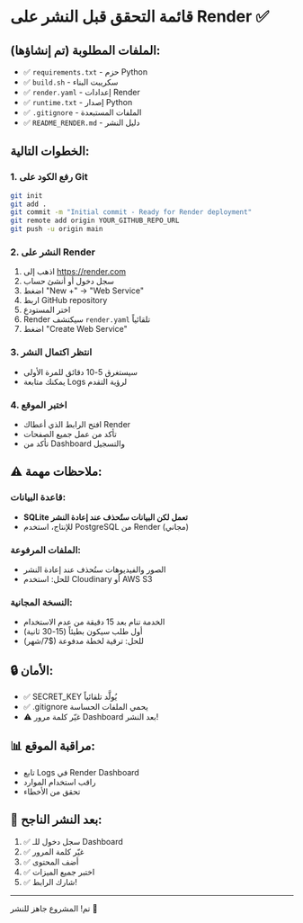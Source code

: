 # قائمة التحقق قبل النشر على Render ✅

## الملفات المطلوبة (تم إنشاؤها):
- ✅ `requirements.txt` - حزم Python
- ✅ `build.sh` - سكريبت البناء
- ✅ `render.yaml` - إعدادات Render
- ✅ `runtime.txt` - إصدار Python
- ✅ `.gitignore` - الملفات المستبعدة
- ✅ `README_RENDER.md` - دليل النشر

## الخطوات التالية:

### 1. رفع الكود على Git
```bash
git init
git add .
git commit -m "Initial commit - Ready for Render deployment"
git remote add origin YOUR_GITHUB_REPO_URL
git push -u origin main
```

### 2. النشر على Render
1. اذهب إلى https://render.com
2. سجل دخول أو أنشئ حساب
3. اضغط "New +" → "Web Service"
4. اربط GitHub repository
5. اختر المستودع
6. Render سيكتشف `render.yaml` تلقائياً
7. اضغط "Create Web Service"

### 3. انتظر اكتمال النشر
- سيستغرق 5-10 دقائق للمرة الأولى
- يمكنك متابعة Logs لرؤية التقدم

### 4. اختبر الموقع
- افتح الرابط الذي أعطاك Render
- تأكد من عمل جميع الصفحات
- تأكد من Dashboard والتسجيل

## ⚠️ ملاحظات مهمة:

### قاعدة البيانات:
- **SQLite تعمل لكن البيانات ستُحذف عند إعادة النشر**
- للإنتاج، استخدم PostgreSQL من Render (مجاني)

### الملفات المرفوعة:
- الصور والفيديوهات ستُحذف عند إعادة النشر
- للحل: استخدم Cloudinary أو AWS S3

### النسخة المجانية:
- الخدمة تنام بعد 15 دقيقة من عدم الاستخدام
- أول طلب سيكون بطيئاً (15-30 ثانية)
- للحل: ترقية لخطة مدفوعة ($7/شهر)

## 🔒 الأمان:
- ✅ SECRET_KEY يُولَّد تلقائياً
- ✅ .gitignore يحمي الملفات الحساسة
- ⚠️ غيّر كلمة مرور Dashboard بعد النشر!

## 📊 مراقبة الموقع:
- تابع Logs في Render Dashboard
- راقب استخدام الموارد
- تحقق من الأخطاء

## 🚀 بعد النشر الناجح:
1. ✅ سجل دخول للـ Dashboard
2. ✅ غيّر كلمة المرور
3. ✅ أضف المحتوى
4. ✅ اختبر جميع الميزات
5. ✅ شارك الرابط!

---
تم! المشروع جاهز للنشر 🎉

